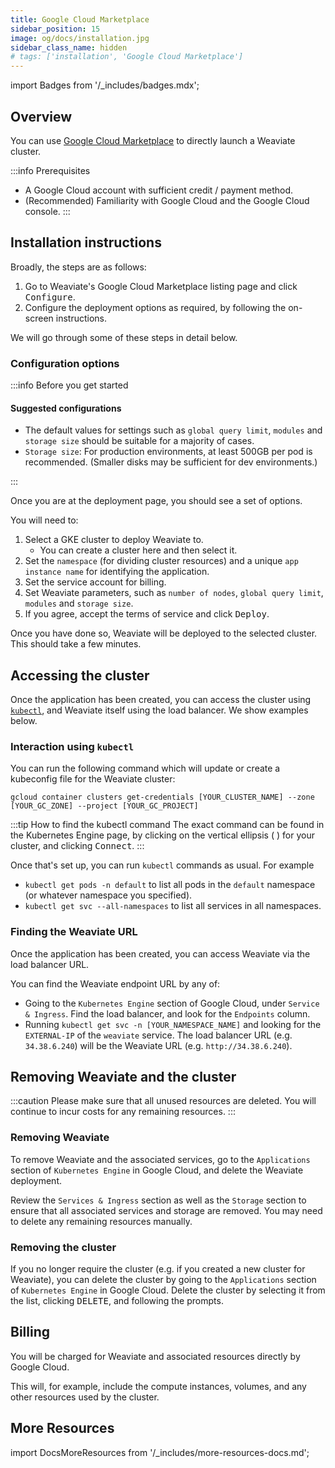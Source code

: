 ```yaml
---
title: Google Cloud Marketplace
sidebar_position: 15
image: og/docs/installation.jpg
sidebar_class_name: hidden
# tags: ['installation', 'Google Cloud Marketplace']
---
```

import Badges from '/_includes/badges.mdx';

<Badges/>

<!-- NOTE: To show this page on the sidebar, remove the `sidebar_class_name: hidden` line above. -->

## Overview

You can use [Google Cloud Marketplace](https://console.cloud.google.com/marketplace) to directly launch a Weaviate cluster.

:::info Prerequisites
- A Google Cloud account with sufficient credit / payment method.
- (Recommended) Familiarity with Google Cloud and the Google Cloud console.
:::

## Installation instructions

Broadly, the steps are as follows:

1. Go to Weaviate's Google Cloud Marketplace listing page and click <kbd>Configure</kbd>.
1. Configure the deployment options as required, by following the on-screen instructions.
<!-- 1. Review the GC Marketplace Terms of Service, and if you agree with the terms, confirm accordingly. -->
<!-- 1. Select Deploy to start deploying Weaviate on your GKE cluster.  -->

We will go through some of these steps in detail below.

### Configuration options

:::info Before you get started

<!-- #### Some settings may not be changed after launch

Not all settings may be changed after launch. For example, these settings are currently not changeable after launch:
- weaviatePVCSize
- albDriver
- ebsDriver
- vpcUseDefault

#### Some settings may lead to recreation of the cluster

- Changes to the instance type will lead to recreation of the node pool. -->

#### Suggested configurations

- The default values for settings such as `global query limit`, `modules` and `storage size` should be suitable for a majority of cases.
- `Storage size`: For production environments, at least 500GB per pod is recommended. (Smaller disks may be sufficient for dev environments.)
<!-- - `weaviateAuthType`: We recommend not running Weaviate with anonymous access. We suggest setting it to `apikey` and setting a key, for example by excuting `pwgen -A -s 32` to generate a random string. -->

:::

Once you are at the deployment page, you should see a set of options.

You will need to:
1. Select a GKE cluster to deploy Weaviate to.
    - You can create a cluster here and then select it.
1. Set the `namespace` (for dividing cluster resources) and a unique `app instance name` for identifying the application.
1. Set the service account for billing.
1. Set Weaviate parameters, such as `number of nodes`, `global query limit`, `modules` and `storage size`.
    <!-- - Weaviate authentication parameters. -->
1. If you agree, accept the terms of service and click <kbd>Deploy</kbd>.

Once you have done so, Weaviate will be deployed to the selected cluster. This should take a few minutes.

## Accessing the cluster

Once the application has been created, you can access the cluster using [`kubectl`](https://kubernetes.io/docs/tasks/tools/), and Weaviate itself using the load balancer. We show examples below.

### Interaction using `kubectl`

You can run the following command which will update or create a kubeconfig file for the Weaviate cluster:

```
gcloud container clusters get-credentials [YOUR_CLUSTER_NAME] --zone [YOUR_GC_ZONE] --project [YOUR_GC_PROJECT]
```

:::tip How to find the kubectl command
The exact command can be found in the Kubernetes Engine page, by clicking on the vertical ellipsis ( <i class="fa-solid fa-ellipsis-vertical"></i> ) for your cluster, and clicking <kbd>Connect</kbd>.
:::

Once that's set up, you can run `kubectl` commands as usual. For example
- `kubectl get pods -n default` to list all pods in the `default` namespace (or whatever namespace you specified).
- `kubectl get svc --all-namespaces` to list all services in all namespaces.

### Finding the Weaviate URL

Once the application has been created, you can access Weaviate via the load balancer URL.

You can find the Weaviate endpoint URL by any of:
- Going to the `Kubernetes Engine` section of Google Cloud, under `Service & Ingress`. Find the load balancer, and look for the `Endpoints` column.
- Running `kubectl get svc -n [YOUR_NAMESPACE_NAME]` and looking for the `EXTERNAL-IP` of the `weaviate` service.
The load balancer URL (e.g. `34.38.6.240`) will be the Weaviate URL (e.g. `http://34.38.6.240`).

## Removing Weaviate and the cluster

:::caution
Please make sure that all unused resources are deleted. You will continue to incur costs for any remaining resources.
:::

### Removing Weaviate

To remove Weaviate and the associated services, go to the `Applications` section of `Kubernetes Engine` in Google Cloud, and delete the Weaviate deployment.

Review the `Services & Ingress` section as well as the `Storage` section to ensure that all associated services and storage are removed. You may need to delete any remaining resources manually.

### Removing the cluster

If you no longer require the cluster (e.g. if you created a new cluster for Weaviate), you can delete the cluster by going to the `Applications` section of `Kubernetes Engine` in Google Cloud. Delete the cluster by selecting it from the list, clicking <kbd>DELETE</kbd>, and following the prompts.

## Billing

You will be charged for Weaviate and associated resources directly by Google Cloud.

This will, for example, include the compute instances, volumes, and any other resources used by the cluster.

## More Resources

import DocsMoreResources from '/_includes/more-resources-docs.md';

<DocsMoreResources />

